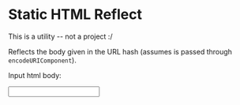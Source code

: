 # Static HTML Reflect

This is a utility -- not a project :/

Reflects the body given in the URL hash (assumes is passed through `encodeURIComponent`).

Input html body:

<input oninput="document.getElementById('output').innerText = document.getElementById('output').href = location.href.slice(0, location.href.lastIndexOf('/')) + '/#' + encodeURIComponent(this.value)">

<a href="#" id="output"></a>
